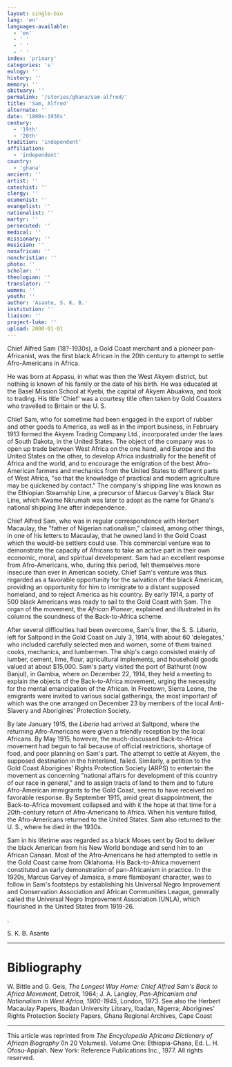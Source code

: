 ```yaml
---
layout: single-bio
lang: 'en'
languages-available:
  - 'en'
  - ' '
  - ' '
  - ' '
index: 'primary'
categories: 's'
eulogy: ''
history: ''
memory: ''
obituary: ''
permalink: '/stories/ghana/sam-alfred/'
title: 'Sam, Alfred'
alternate: ''
date: '1800s-1930s'
century:
  - '19th'
  - '20th'
tradition: 'independent'
affiliation:
  - 'independent'
country:
  - 'ghana'
ancient: ''
artist: ''
catechist: ''
clergy: ''
ecumenist: ''
evangelist: ''
nationalist: ''
martyr: ''
persecuted: ''
medical: ''
missionary: ''
musician: ''
nonafrican: ''
nonchristian: ''
photo: ''
scholar: ''
theologian: ''
translator: ''
women: ''
youth: ''
author: 'Asante, S. K. B.'
institution: ''
liaison: ''
project-luke: ''
upload: 2000-01-01
---
```



Chief Alfred Sam (18?-1930s), a Gold Coast merchant and a pioneer pan-Africanist, was the first black African in the 20th century to attempt to settle Afro-Americans in Africa.

He was born at Appasu, in what was then the West Akyem district, but nothing is known of his family or the date of his birth. He was educated at the Basel Mission School at Kyebi, the capital of Akyem Abuakwa, and took to trading. His title 'Chief' was a courtesy title often taken by Gold Coasters who travelled to Britain or the U. S.

Chief Sam, who for sometime had been engaged in the export of rubber and other goods to America, as well as in the import business, in February 1913 formed the Akyem Trading Company Ltd., incorporated under the laws of South Dakota, in the United States. The object of the company was to open up trade between West Africa on the one hand, and Europe and the United States on the other, to develop Africa industrially for the benefit of Africa and the world, and to encourage the emigration of the best Afro-American farmers and mechanics from the United States to different parts of West Africa, "so that the knowledge of practical and modern agriculture may be quickened by contact." The company's shipping line was known as the Ethiopian Steamship Line, a precursor of Marcus Garvey's Black Star Line, which Kwame Nkrumah was later to adopt as the name for Ghana's national shipping line after independence.

Chief Alfred Sam, who was in regular correspondence with Herbert Macaulay, the "father of Nigerian nationalism," claimed, among other things, in one of his letters to Macaulay, that he owned land in the Gold Coast which the would-be settlers could use. This commercial venture was to demonstrate the capacity of Africans to take an active part in their own economic, moral, and spiritual development. Sam had an excellent response from Afro-Americans, who, during this period, felt themselves more insecure than ever in American society. Chief Sam's venture was thus regarded as a favorable opportunity for the salvation of the black American, providing an opportunity for him to immigrate to a distant supposed homeland, and to reject America as his country. By early 1914, a party of 500 black Americans was ready to sail to the Gold Coast with Sam. The organ of the movement, the *African Pioneer*, explained and illustrated in its columns the soundness of the Back-to-Africa scheme.

After several difficulties had been overcome, Sam's liner, the S. S. *Liberia*, left for Saltpond in the Gold Coast on July 3, 1914, with about 60 'delegates,' who included carefully selected men and women, some of them trained cooks, mechanics, and lumbermen. The ship's cargo consisted mainly of lumber, cement, lime, flour, agricultural implements, and household goods valued at about $15,000. Sam's party visited the port of Bathurst (now Banjul), in Gambia, where on December 22, 1914, they held a meeting to explain the objects of the Back-to-Africa movement, urging the necessity for the mental emancipation of the African. In Freetown, Sierra Leone, the emigrants were invited to various social gatherings, the most important of which was the one arranged on December 23 by members of the local Anti-Slavery and Aborigines' Protection Society.

By late January 1915, the *Liberia* had arrived at Saltpond, where the returning Afro-Americans were given a friendly reception by the local Africans. By May 1915, however, the much-discussed Back-to-Africa movement had begun to fail because of official restrictions, shortage of food, and poor planning on Sam's part. The attempt to settle at Akyem, the supposed destination in the hinterland, failed. Similarly, a petition to the Gold Coast Aborigines' Rights Protection Society (ARPS) to entertain the movement as concerning "national affairs for development of this country of our race in general," and to assign tracts of land to them and to future Afro-American immigrants to the Gold Coast, seems to have received no favorable response. By September 1915, amid great disappointment, the Back-to-Africa movement collapsed and with it the hope at that time for a 20th-century return of Afro-Americans to Africa. When his venture failed, the Afro-Americans returned to the United States. Sam also returned to the U. S., where he died in the 1930s.

Sam in his lifetime was regarded as a black Moses sent by God to deliver the black American from his New World bondage and send him to an African Canaan. Most of the Afro-Americans he had attempted to settle in the Gold Coast came from Oklahoma. His Back-to-Africa movement constituted an early demonstration of pan-Africanism in practice. In the 1920s, Marcus Garvey of Jamaica, a more flamboyant character, was to follow in Sam's footsteps by establishing his Universal Negro Improvement and Conservation Association and African Communities League, generally called the Universal Negro Improvement Association (UNLA), which flourished in the United States from 1919-26.

.

S. K. B. Asante

---

# Bibliography

W. Bittle and G. Geis, *The Longest Way Home: Chief Alfred Sam's Back to Africa Movement*, Detroit, 1964; J. A. Langley, *Pan-Africanism and Nationalism in West Africa, 1900-1945*, London, 1973. See also the Herbert Macaulay Papers, Ibadan University Library, Ibadan, Nigerra; Aborigines' Rights Protection Society Papers, Ghana Regional Archives, Cape Coast

---

This article was reprinted from *The Encyclopedia Africana Dictionary of African Biography* (In 20 Volumes). Volume One: Ethiopia-Ghana, Ed. L. H. Ofosu-Appiah. New York: Reference Publications Inc., 1977. All rights reserved.
